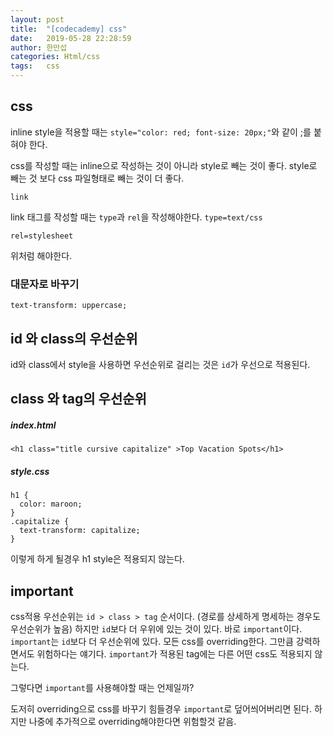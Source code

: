 ```yaml
---
layout: post
title:  "[codecademy] css"
date:   2019-05-28 22:28:59
author: 한만섭
categories: Html/css
tags:	css
---
```



## css 

inline style을 적용할 때는 `style="color: red; font-size: 20px;"`와 같이 ;를 붙혀야 한다.

css를 작성할 때는 inline으로 작성하는 것이 아니라 style로 빼는 것이 좋다.
style로 빼는 것 보다 css 파일형태로 빼는 것이 더 좋다.

`link`

link 태그를 작성할 때는 `type`과 `rel`을 작성해야한다. 
`type=text/css` 

`rel=stylesheet`

위처럼 해야한다.

### 대문자로 바꾸기 
`text-transform: uppercase;`

## id 와 class의 우선순위 
id와 class에서 style을 사용하면 우선순위로 걸리는 것은 `id`가 우선으로 적용된다.

## class 와 tag의 우선순위

##### index.html
```
<h1 class="title cursive capitalize" >Top Vacation Spots</h1>
```

##### style.css
```
h1 {
  color: maroon;
}
.capitalize {
  text-transform: capitalize;
}
```
이렇게 하게 될경우 h1 style은 적용되지 않는다.



## important

css적용 우선순위는 ` id > class > tag ` 순서이다. (경로를 상세하게 명세하는 경우도 우선순위가 높음)
하지만 `id`보다 더 우위에 있는 것이 있다. 바로 `important`이다. 
`important`는 `id`보다 더 우선순위에 있다. 모든 css를 overriding한다.
그만큼 강력하면서도 위험하다는 얘기다. `important`가 적용된 tag에는 다른 어떤 css도 적용되지 않는다. 

그렇다면 `important`를 사용해야할 때는 언제일까?

도저히 overriding으로 css를 바꾸기 힘들경우 `important`로 덮어씌어버리면 된다. 하지만 나중에 추가적으로 overriding해야한다면 위험할것 같음.


